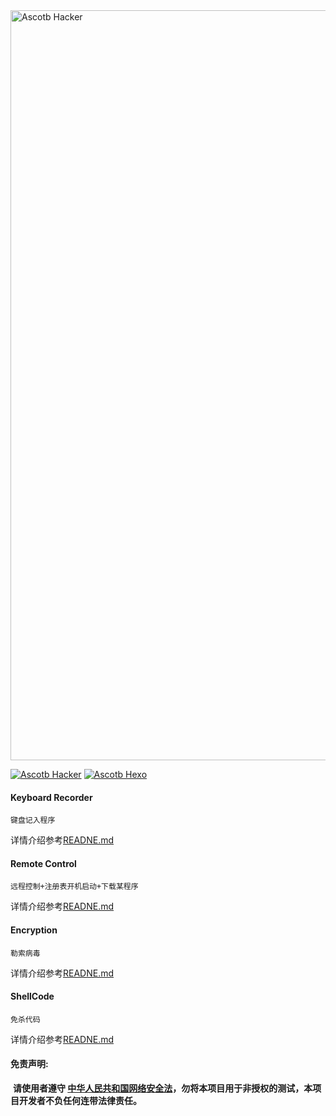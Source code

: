 <img src="https://github.com/Ascotbe/Hacker-program/blob/master/hacker.jpg" width="1200" alt="Ascotb Hacker" />   

[![Ascotb Hacker](https://img.shields.io/badge/Ascotbe-Hacker-brightgreen.svg?style=plastic&logo=github)](https://github.com/Ascotbe/Hacker-program/Keyboard%20Recorder)
[![Ascotb Hexo](https://img.shields.io/badge/Ascotbe-Hexo-brightgreen.svg?style=plastic&logo=github)](https://ascotbe.github.io/)  

#### Keyboard Recorder  

```
键盘记入程序 
```


详情介绍参考[READNE.md](https://github.com/Ascotbe/Hacker-program/blob/master/Keyboard%20Recorder/README.md)  

#### Remote Control  

```
远程控制+注册表开机启动+下载某程序
```


详情介绍参考[READNE.md](https://github.com/Ascotbe/Hacker-program/tree/master/Remote%20Control/README.md)  

#### Encryption

```
勒索病毒
```


详情介绍参考[READNE.md](https://github.com/Ascotbe/Hacker-program/blob/master/Encryption/README.md) 

#### ShellCode

```
免杀代码
```

详情介绍参考[READNE.md](https://github.com/Ascotbe/Hacker-program/blob/master/ShellCode/README.md) 



#### 免责声明:

​      **请使用者遵守 [中华人民共和国网络安全法](http://www.cac.gov.cn/2016-11/07/c_1119867116.htm)，勿将本项目用于非授权的测试，本项目开发者不负任何连带法律责任。**